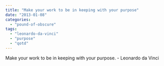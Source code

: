 ```yaml
---
title: "Make your work to be in keeping with your purpose"
date: "2013-01-08"
categories: 
  - "pound-of-obscure"
tags: 
  - "leonardo-da-vinci"
  - "purpose"
  - "qotd"
---
```


Make your work to be in keeping with your purpose. - Leonardo da Vinci
